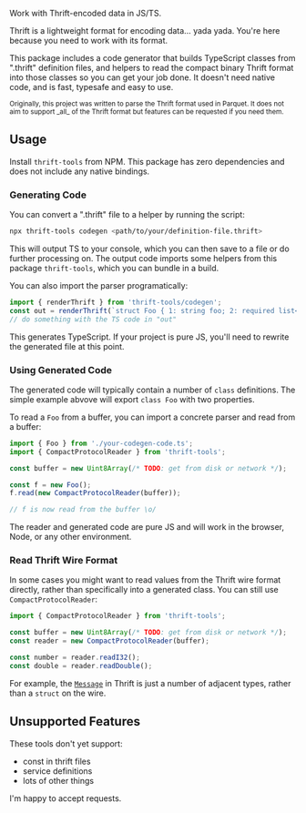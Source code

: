 Work with Thrift-encoded data in JS/TS.

Thrift is a lightweight format for encoding data&hellip; yada yada.
You're here because you need to work with its format.

This package includes a code generator that builds TypeScript classes from ".thrift" definition files, and helpers to read the compact binary Thrift format into those classes so you can get your job done.
It doesn't need native code, and is fast, typesafe and easy to use.

<small>
Originally, this project was written to parse the Thrift format used in Parquet.
It does not aim to support _all_ of the Thrift format but features can be requested if you need them.
</small>

## Usage

Install `thrift-tools` from NPM.
This package has zero dependencies and does not include any native bindings.

### Generating Code

You can convert a ".thrift" file to a helper by running the script:

```bash
npx thrift-tools codegen <path/to/your/definition-file.thrift>
```

This will output TS to your console, which you can then save to a file or do further processing on.
The output code imports some helpers from this package `thrift-tools`, which you can bundle in a build.

You can also import the parser programatically:

```ts
import { renderThrift } from 'thrift-tools/codegen';
const out = renderThrift(`struct Foo { 1: string foo; 2: required list<i32> bar; }`);
// do something with the TS code in "out"
```

This generates TypeScript.
If your project is pure JS, you'll need to rewrite the generated file at this point.

### Using Generated Code

The generated code will typically contain a number of `class` definitions.
The simple example abvove will export `class Foo` with two properties.

To read a `Foo` from a buffer, you can import a concrete parser and read from a buffer:

```ts
import { Foo } from './your-codegen-code.ts';
import { CompactProtocolReader } from 'thrift-tools';

const buffer = new Uint8Array(/* TODO: get from disk or network */);

const f = new Foo();
f.read(new CompactProtocolReader(buffer));

// f is now read from the buffer \o/
```

The reader and generated code are pure JS and will work in the browser, Node, or any other environment.

### Read Thrift Wire Format

In some cases you might want to read values from the Thrift wire format directly, rather than specifically into a generated class.
You can still use `CompactProtocolReader`:

```ts
import { CompactProtocolReader } from 'thrift-tools';

const buffer = new Uint8Array(/* TODO: get from disk or network */);
const reader = new CompactProtocolReader(buffer);

const number = reader.readI32();
const double = reader.readDouble();
```

For example, the [`Message`](https://github.com/apache/thrift/blob/master/doc/specs/thrift-compact-protocol.md#message) in Thrift is just a number of adjacent types, rather than a `struct` on the wire.

## Unsupported Features

These tools don't yet support:

- const in thrift files
- service definitions
- lots of other things

I'm happy to accept requests.
